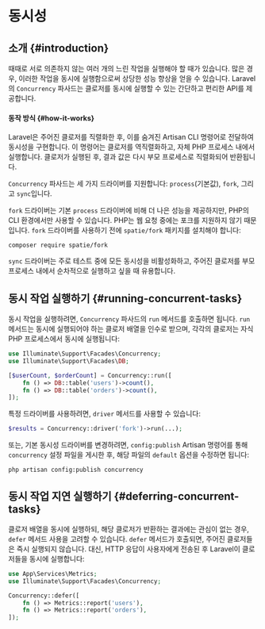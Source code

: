 # 동시성






## 소개 {#introduction}

때때로 서로 의존하지 않는 여러 개의 느린 작업을 실행해야 할 때가 있습니다. 많은 경우, 이러한 작업을 동시에 실행함으로써 상당한 성능 향상을 얻을 수 있습니다. Laravel의 `Concurrency` 파사드는 클로저를 동시에 실행할 수 있는 간단하고 편리한 API를 제공합니다.


#### 동작 방식 {#how-it-works}

Laravel은 주어진 클로저를 직렬화한 후, 이를 숨겨진 Artisan CLI 명령어로 전달하여 동시성을 구현합니다. 이 명령어는 클로저를 역직렬화하고, 자체 PHP 프로세스 내에서 실행합니다. 클로저가 실행된 후, 결과 값은 다시 부모 프로세스로 직렬화되어 반환됩니다.

`Concurrency` 파사드는 세 가지 드라이버를 지원합니다: `process`(기본값), `fork`, 그리고 `sync`입니다.

`fork` 드라이버는 기본 `process` 드라이버에 비해 더 나은 성능을 제공하지만, PHP의 CLI 환경에서만 사용할 수 있습니다. PHP는 웹 요청 중에는 포크를 지원하지 않기 때문입니다. `fork` 드라이버를 사용하기 전에 `spatie/fork` 패키지를 설치해야 합니다:

```shell
composer require spatie/fork
```

`sync` 드라이버는 주로 테스트 중에 모든 동시성을 비활성화하고, 주어진 클로저를 부모 프로세스 내에서 순차적으로 실행하고 싶을 때 유용합니다.


## 동시 작업 실행하기 {#running-concurrent-tasks}

동시 작업을 실행하려면, `Concurrency` 파사드의 `run` 메서드를 호출하면 됩니다. `run` 메서드는 동시에 실행되어야 하는 클로저 배열을 인수로 받으며, 각각의 클로저는 자식 PHP 프로세스에서 동시에 실행됩니다:

```php
use Illuminate\Support\Facades\Concurrency;
use Illuminate\Support\Facades\DB;

[$userCount, $orderCount] = Concurrency::run([
    fn () => DB::table('users')->count(),
    fn () => DB::table('orders')->count(),
]);
```

특정 드라이버를 사용하려면, `driver` 메서드를 사용할 수 있습니다:

```php
$results = Concurrency::driver('fork')->run(...);
```

또는, 기본 동시성 드라이버를 변경하려면, `config:publish` Artisan 명령어를 통해 `concurrency` 설정 파일을 게시한 후, 해당 파일의 `default` 옵션을 수정하면 됩니다:

```shell
php artisan config:publish concurrency
```


## 동시 작업 지연 실행하기 {#deferring-concurrent-tasks}

클로저 배열을 동시에 실행하되, 해당 클로저가 반환하는 결과에는 관심이 없는 경우, `defer` 메서드 사용을 고려할 수 있습니다. `defer` 메서드가 호출되면, 주어진 클로저들은 즉시 실행되지 않습니다. 대신, HTTP 응답이 사용자에게 전송된 후 Laravel이 클로저들을 동시에 실행합니다:

```php
use App\Services\Metrics;
use Illuminate\Support\Facades\Concurrency;

Concurrency::defer([
    fn () => Metrics::report('users'),
    fn () => Metrics::report('orders'),
]);
```
